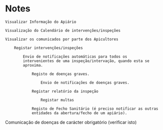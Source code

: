 # Notes

    Visualizar Informação do Apiário

    Visualização do Calendário de intervenções/inspeções

    Visualizar os comunicados por parte dos Apicultores

        Registar intervenções/inspeções

            Envio de notificações automáticas para todos os 
            intervenientes de uma inspeção/intervação, quando esta se 
            aproxima.

                Registo de doenças graves.

                    Envio de notificações de doenças graves.

                Registar relatório da inspeção

                    Registar multas
                
                Registo de Fecho Sanitário (é preciso notificar as outras 
                entidades da abertura/fecho de um apiário).


Comunicação de doenças de carácter obrigatório (verificar isto)